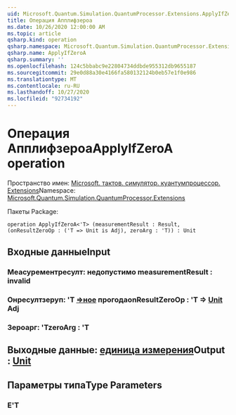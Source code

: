 ```yaml
---
uid: Microsoft.Quantum.Simulation.QuantumProcessor.Extensions.ApplyIfZeroA
title: Операция Апплифзероа
ms.date: 10/26/2020 12:00:00 AM
ms.topic: article
qsharp.kind: operation
qsharp.namespace: Microsoft.Quantum.Simulation.QuantumProcessor.Extensions
qsharp.name: ApplyIfZeroA
qsharp.summary: ''
ms.openlocfilehash: 124c5bbabc9e22804734ddbde955312db9655187
ms.sourcegitcommit: 29e0d88a30e4166fa580132124b0eb57e1f0e986
ms.translationtype: MT
ms.contentlocale: ru-RU
ms.lasthandoff: 10/27/2020
ms.locfileid: "92734192"
---
```

# <a name="applyifzeroa-operation"></a><span data-ttu-id="5a0de-102">Операция Апплифзероа</span><span class="sxs-lookup"><span data-stu-id="5a0de-102">ApplyIfZeroA operation</span></span>

<span data-ttu-id="5a0de-103">Пространство имен: [Microsoft. тактов. симулятор. куантумпроцессор. Extensions](xref:Microsoft.Quantum.Simulation.QuantumProcessor.Extensions)</span><span class="sxs-lookup"><span data-stu-id="5a0de-103">Namespace: [Microsoft.Quantum.Simulation.QuantumProcessor.Extensions](xref:Microsoft.Quantum.Simulation.QuantumProcessor.Extensions)</span></span>

<span data-ttu-id="5a0de-104">Пакеты [](https://nuget.org/packages/)</span><span class="sxs-lookup"><span data-stu-id="5a0de-104">Package: [](https://nuget.org/packages/)</span></span>




```qsharp
operation ApplyIfZeroA<'T> (measurementResult : Result, (onResultZeroOp : ('T => Unit is Adj), zeroArg : 'T)) : Unit
```


## <a name="input"></a><span data-ttu-id="5a0de-105">Входные данные</span><span class="sxs-lookup"><span data-stu-id="5a0de-105">Input</span></span>

### <a name="measurementresult--__invalidresult__"></a><span data-ttu-id="5a0de-106">Меасурементресулт: __недопустимо <Result>__</span><span class="sxs-lookup"><span data-stu-id="5a0de-106">measurementResult : __invalid<Result>__</span></span>




### <a name="onresultzeroop--t--unit-adj"></a><span data-ttu-id="5a0de-107">Онресултзеруп: 'T [=>ное](xref:microsoft.quantum.lang-ref.unit) прогода</span><span class="sxs-lookup"><span data-stu-id="5a0de-107">onResultZeroOp : 'T => [Unit](xref:microsoft.quantum.lang-ref.unit) Adj</span></span>




### <a name="zeroarg--t"></a><span data-ttu-id="5a0de-108">Зероарг: 'T</span><span class="sxs-lookup"><span data-stu-id="5a0de-108">zeroArg : 'T</span></span>





## <a name="output--unit"></a><span data-ttu-id="5a0de-109">Выходные данные: [единица измерения](xref:microsoft.quantum.lang-ref.unit)</span><span class="sxs-lookup"><span data-stu-id="5a0de-109">Output : [Unit](xref:microsoft.quantum.lang-ref.unit)</span></span>



## <a name="type-parameters"></a><span data-ttu-id="5a0de-110">Параметры типа</span><span class="sxs-lookup"><span data-stu-id="5a0de-110">Type Parameters</span></span>

### <a name="t"></a><span data-ttu-id="5a0de-111">Е</span><span class="sxs-lookup"><span data-stu-id="5a0de-111">'T</span></span>

